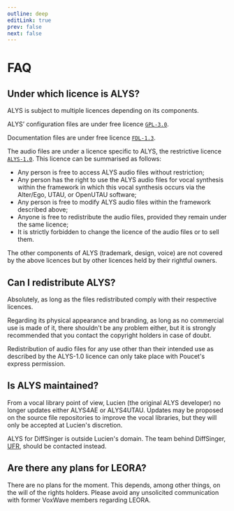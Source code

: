 ```yaml
---
outline: deep
editLink: true
prev: false
next: false
---
```


# FAQ

## Under which licence is ALYS?
ALYS is subject to multiple licences depending on its components.

ALYS’ configuration files are under free licence
[`GPL-3.0`](https://www.gnu.org/licenses/gpl-3.0.fr.html).

Documentation files are under free licence
[`FDL-1.3`](https://www.gnu.org/licenses/fdl-1.3.fr.html).

The audio files are under a licence specific to ALYS, the restrictive
licence [`ALYS-1.0`](/en/ALYS-1.0.md). This licence can be summarised
as follows:
- Any person is free to access ALYS audio files without restriction;
- Any person has the right to use the ALYS audio files for vocal
  synthesis within the framework in which this vocal synthesis occurs
  via the Alter/Ego, UTAU, or OpenUTAU software;
- Any person is free to modify ALYS audio files within the framework
  described above;
- Anyone is free to redistribute the audio files, provided they remain
  under the same licence;
- It is strictly forbidden to change the licence of the audio files or
  to sell them.

The other components of ALYS (trademark, design, voice) are not
covered by the above licences but by other licences held by their
rightful owners.

## Can I redistribute ALYS?
Absolutely, as long as the files redistributed comply with their
respective licences.

Regarding its physical appearance and branding, as long as no
commercial use is made of it, there shouldn't be any problem either,
but it is strongly recommended that you contact the copyright holders
in case of doubt.

Redistribution of audio files for any use other than their intended
use as described by the ALYS-1.0 licence can only take place with
Poucet's express permission.

## Is ALYS maintained?
From a vocal library point of view, Lucien (the original ALYS
developer) no longer updates either ALYS4AE or ALYS4UTAU. Updates may
be proposed on the source file repositories to improve the vocal
libraries, but they will only be accepted at Lucien's discretion.

ALYS for DiffSinger is outside Lucien's domain. The team behind
DiffSinger, [UFR](https://utaufrance.com/), should be contacted
instead.

## Are there any plans for LEORA?
There are no plans for the moment. This depends, among other things,
on the will of the rights holders. Please avoid any unsolicited
communication with former VoxWave members regarding LEORA.
